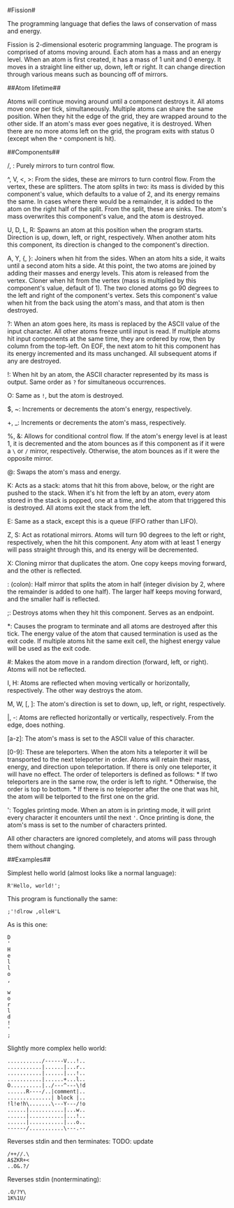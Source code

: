 #Fission#

The programming language that defies the laws of conservation of mass and energy.


Fission is 2-dimensional esoteric programming language. The program is comprised of atoms moving around. Each atom has a mass and an energy level. When
an atom is first created, it has a mass of 1 unit and 0 energy. It moves in a straight line either up, down, left or right. It can change direction
through various means such as bouncing off of mirrors.

##Atom lifetime##

Atoms will continue moving around until a component destroys it. All atoms move once per tick, simultaneously. Multiple atoms can share the same
position. When they hit the edge of the grid, they are wrapped around to the other side. If an atom's mass ever goes negative, it is destroyed.
When there are no more atoms left on the grid, the program exits with status 0 (except when the `*` component is hit).


##Components##

/, \:		Purely mirrors to turn control flow.

^, V, <, >:	From the sides, these are mirrors to turn control flow.
			From the vertex, these are splitters. The atom splits in two: its mass is divided by this component's value, which defaults to a
			value of 2, and its energy remains the same. In cases where there would be a remainder, it is added to the atom on the right
			half of the split.
            From the split, these are sinks. The atom's mass overwrites this component's value, and the atom is destroyed.

U, D, L, R:	Spawns an atom at this position when the program starts. Direction is up, down, left, or right, respectively.
			When another atom hits this component, its direction is changed to the component's direction.

A, Y, {, }:	Joiners when hit from the sides. When an atom hits a side, it waits until a second atom hits a side. At this point,
			the two atoms are joined by adding their masses and energy levels. This atom is released from the vertex.
			Cloner when hit from the vertex (mass is multiplied by this component's value, default of 1). The two cloned atoms go 90
			degrees to the left and right of the component's vertex.
			Sets this component's value when hit from the back using the atom's mass, and that atom is then destroyed.

?:			When an atom goes here, its mass is replaced by the ASCII value of the input character. All other atoms freeze until input is read.
			If multiple atoms hit input components at the same time, they are ordered by row, then by column from the top-left. On EOF, the next
			atom to hit this component has its energy incremented and its mass unchanged. All subsequent atoms if any are destroyed.

!:			When hit by an atom, the ASCII character represented by its mass is output. Same order as `?` for simultaneous occurrences.

O:			Same as `!`, but the atom is destroyed.

$, ~:		Increments or decrements the atom's energy, respectively.

+, _:		Increments or decrements the atom's mass, respectively.

%, &:		Allows for conditional control flow. If the atom's energy level is at least 1, it is decremented and the atom bounces as if this
			component as if it were a `\` or `/` mirror, respectively. Otherwise, the atom bounces as if it were the opposite mirror.

@:			Swaps the atom's mass and energy.

K:			Acts as a stack: atoms that hit this from above, below, or the right are pushed to the stack. When it's hit from the left by
			an atom, every atom stored in the stack is popped, one at a time, and the atom that triggered this is destroyed. All atoms
			exit the stack from the left.

E:			Same as a stack, except this is a queue (FIFO rather than LIFO).

Z, S:		Act as rotational mirrors. Atoms will turn 90 degrees to the left or right, respectively, when the hit this component. Any atom with
			at least 1 energy will pass straight through this, and its energy will be decremented.

X:			Cloning mirror that duplicates the atom. One copy keeps moving forward, and the other is reflected.

: (colon):  Half mirror that splits the atom in half (integer division by 2, where the remainder is added to one half). The larger half keeps
            moving forward, and the smaller half is reflected.

;:			Destroys atoms when they hit this component. Serves as an endpoint.

*:			Causes the program to terminate and all atoms are destroyed after this tick. The energy value of the atom that caused termination
			is used as the exit code. If multiple atoms hit the same exit cell, the highest energy value will be used as the exit code.

#:			Makes the atom move in a random direction (forward, left, or right). Atoms will not be reflected.

I, H:		Atoms are reflected when moving vertically or horizontally, respectively. The other way destroys the atom.

M, W, [, ]: The atom's direction is set to down, up, left, or right, respectively.

|, -:		Atoms are reflected horizontally or vertically, respectively. From the edge, does nothing.

[a-z]:		The atom's mass is set to the ASCII value of this character.

[0-9]:		These are teleporters. When the atom hits a teleporter it will be transported to the next teleporter in order. Atoms will retain
			their mass, energy, and direction upon teleportation. If there is only one teleporter, it will have no effect.
			The order of teleporters is defined as follows:
			* If two teleporters are in the same row, the order is left to right.
			* Otherwise, the order is top to bottom.
			* If there is no teleporter after the one that was hit, the atom will be telported to the first one on the grid.

':			Toggles printing mode. When an atom is in printing mode, it will print every character it encounters until the next `'`.
			Once printing is done, the atom's mass is set to the number of characters printed.


All other characters are ignored completely, and atoms will pass through them without changing.



##Examples##

Simplest hello world (almost looks like a normal language):

    R'Hello, world!';

This program is functionally the same:

    ;'!dlrow ,olleH'L

As is this one:

    D
    '
    H
    e
    l
    l
    o
    ,
     
    w
    o
    r
    l
    d
    !
    '
    ;

Slightly more complex hello world:

    .........../------V...!..
    ...........|......|...r..
    ...........|......|...!..
    ...........|......+...l..
    O..........|../---^---\!d
    ......R----/..|comment|..
    ..............| block |..
    !l!e!h\.......\---Y---/!o
    ......|...........|...w..
    ......|...........|...!..
    ......|...........|...o..
    ------/...........\---.--

Reverses stdin and then terminates:
TODO: update

    /++//.\
    A$ZKR+<
    ..O&.?/

Reverses stdin (nonterminating):

    .O/?Y\
    1K%1U/
